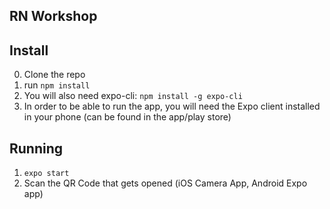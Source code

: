 ## RN Workshop

## Install

0. Clone the repo
1. run `npm install`
2. You will also need expo-cli: `npm install -g expo-cli`
3. In order to be able to run the app, you will need the Expo client installed in your phone (can be found in the app/play store)

## Running

1. `expo start`
2. Scan the QR Code that gets opened (iOS Camera App, Android Expo app)
